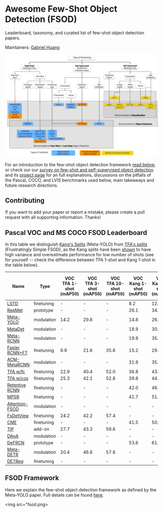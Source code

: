 # Awesome Few-Shot Object Detection (FSOD)

Leaderboard, taxonomy, and curated list of few-shot object detection papers.

Maintainers: [Gabriel Huang](https://gabrielhuang.github.io)

<a href="https://arxiv.org/abs/2110.14711"><img src="fsod.jpg"></img></a>

For an introduction to the few-shot object detection framework <a href="#introduction-few-shot-object-detection">read below</a>, or check our our [survey on few-shot and self-supervised object detection](https://arxiv.org/abs/2110.14711) and its [project page](https://gabrielhuang.github.io/fsod-survey/) for an full explanations, discussions on the pitfalls of the Pascal, COCO, and LVIS benchmarks used below, main takeaways and future research directions.

## Contributing
If you want to add your paper or report a mistake, please create a pull request with all supporting information. Thanks!



## Pascal VOC and MS COCO FSOD Leaderboard

In this table we distinguish [Kang's Splits](https://arxiv.org/pdf/1812.01866.pdf) (Meta-YOLO) from [TFA's splits](https://arxiv.org/pdf/2003.06957.pdf) (Frustratingly Simple FSOD), as the Kang splits have been [shown](https://arxiv.org/pdf/2003.06957.pdf) to have high variance and overestimate performance for low number of shots (see for yourself -- check the difference between TFA 1-shot and Kang 1-shot in the table below).

|Name|Type|VOC TFA 1-shot (mAP50)|VOC TFA 3-shot (mAP50)|VOC TFA 10-shot (mAP50)|VOC Kang 1-shot (mAP50)|VOC Kang 3-shot (mAP50)|VOC Kang 10-shot (mAP50)|MS COCO 10-shot (mAP)|MS COCO 30-shot (mAP)|
|---|---|---|---|---|---|---|---|---|---|
|[LSTD](https://arxiv.org/pdf/1803.01529.pdf)|finetuning|-|-|-|8.2|12.4|38.5|-|-|
|[RepMet](https://arxiv.org/pdf/1806.04728.pdf )|prototype|-|-|-|26.1|34.4|41.3|-|-|
|[Meta-YOLO](https://arxiv.org/pdf/1812.01866.pdf)|modulation|14.2|29.8|-|14.8|26.7|47.2|5.6|9.1|
|[MetaDet](https://openaccess.thecvf.com/content_ICCV_2019/papers/Wang_Meta-Learning_to_Detect_Rare_Objects_ICCV_2019_paper.pdf)|modulation|-|-|-|18.9|30.2|49.6|7.1|11.3|
|[Meta-RCNN](https://arxiv.org/pdf/1909.13032.pdf)|modulation|-|-|-|19.9|35.0|51.5|8.7|12.4|
|[Faster RCNN+FT](https://arxiv.org/pdf/2003.06957.pdf)|finetuning|9.9|21.6|35.6|15.2|29.0|45.5|9.2|12.5|
|[ACM-MetaRCNN](http://xiongweiwu.github.io/papers/MM2020_meta.pdf)|modulation|-|-|-|31.9|35.9|53.1|9.4|12.8|
|[TFA w/fc](https://arxiv.org/pdf/2003.06957.pdf)|finetuning|22.9|40.4|52.0|36.8|43.6|57.0|10.0|13.4|
|[TFA w/cos](https://arxiv.org/pdf/2003.06957.pdf)|finetuning|25.3|42.1|52.8|39.8|44.7|56.0|10.0|13.7|
|[Retentive RCNN](https://openaccess.thecvf.com/content/CVPR2021/papers/Fan_Generalized_Few-Shot_Object_Detection_Without_Forgetting_CVPR_2021_paper.pdf)|finetuning|-|-|-|42.0|46.0|56.0|10.5|13.8|
|[MPSR](https://arxiv.org/pdf/2007.09384.pdf)|finetuning|-|-|-|41.7|51.4|61.8|9.8|14.1|
|[Attention-FSOD](https://arxiv.org/pdf/1908.01998.pdf)|modulation|-|-|-|-|-|-|12.0|-|
|[FsDetView](https://arxiv.org/pdf/2007.12107.pdf)|finetuning|24.2|42.2|57.4|-|-|-|12.5|14.7|
|[CME](https://arxiv.org/abs/2103.04612)|finetuning|-|-|-|41.5|50.4|60.9|15.1|16.9|
|[TIP](https://openaccess.thecvf.com/content/CVPR2021/papers/Li_Transformation_Invariant_Few-Shot_Object_Detection_CVPR_2021_paper.pdf)|add-on|27.7|43.3|59.6|-|-|-|16.3|18.3|
|[DAnA](https://arxiv.org/abs/2102.12152)|modulation|-|-|-|-|-|-|18.6|21.6|
|[DeFRCN](https://arxiv.org/abs/2108.09017)|prototype|-|-|-|53.6|61.5|60.8|18.5|22.6|
|[Meta-DETR](https://arxiv.org/pdf/2103.11731.pdf)|modulation|20.4|46.6|57.8|-|-|-|17.8|22.9|
|[DETReg](https://arxiv.org/pdf/2106.04550.pdf)|finetuning|-|-|-|-|-|-|18.0|30.0|

## FSOD Framework
<a name="introduction-few-shot-object-detection"></a>
Here we explain the few-shot object detection framework as defined by the Meta-YOLO paper. Full details can be found [here](https://arxiv.org/abs/2110.14711).


<img src="fsod.png>
